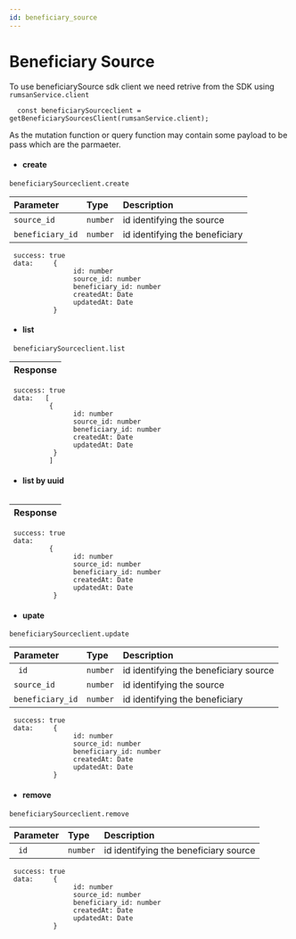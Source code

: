 ```yaml
---
id: beneficiary_source
---
```


# Beneficiary Source

To use beneficiarySource sdk client we need retrive from the SDK using `rumsanService.client`

```
  const beneficiarySourceclient =  getBeneficiarySourcesClient(rumsanService.client);

```

As the mutation function or query function may contain some payload to be pass which are the parmaeter.

- #### create

```
beneficiarySourceclient.create
```

| Parameter        | Type     | Description                    |
| :--------------- | :------- | :----------------------------- |
| `source_id`      | `number` | id identifying the source      |
| `beneficiary_id` | `number` | id identifying the beneficiary |

```
 success: true
 data:     {
                id: number
                source_id: number
                beneficiary_id: number
                createdAt: Date
                updatedAt: Date
           }
```

- #### list

```
 beneficiarySourceclient.list

```

| Response |
| :------- |

```
 success: true
 data:   [
          {
                id: number
                source_id: number
                beneficiary_id: number
                createdAt: Date
                updatedAt: Date
           }
          ]

```

- #### list by uuid

```beneficiarySourceclient.listById

```

| Response |
| :------- |

```
 success: true
 data:
          {
                id: number
                source_id: number
                beneficiary_id: number
                createdAt: Date
                updatedAt: Date
           }
```

- #### upate

```
beneficiarySourceclient.update

```

| Parameter        | Type     | Description                           |
| :--------------- | :------- | :------------------------------------ |
| ` id`            | `number` | id identifying the beneficiary source |
| `source_id`      | `number` | id identifying the source             |
| `beneficiary_id` | `number` | id identifying the beneficiary        |

```
 success: true
 data:     {
                id: number
                source_id: number
                beneficiary_id: number
                createdAt: Date
                updatedAt: Date
           }
```

- #### remove

```
beneficiarySourceclient.remove

```

| Parameter | Type     | Description                           |
| :-------- | :------- | :------------------------------------ |
| ` id`     | `number` | id identifying the beneficiary source |

```
 success: true
 data:     {
                id: number
                source_id: number
                beneficiary_id: number
                createdAt: Date
                updatedAt: Date
           }
```
